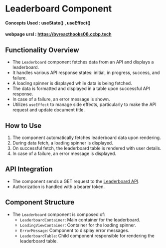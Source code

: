 # Leaderboard Component

#### Concepts Used : useState() , useEffect() 

#### webpage ursl : https://bvreacthooks08.ccbp.tech

## Functionality Overview

- The `Leaderboard` component fetches data from an API and displays a leaderboard.
- It handles various API response states: initial, in progress, success, and failure.
- A loading spinner is displayed while data is being fetched.
- The data is formatted and displayed in a table upon successful API response.
- In case of a failure, an error message is shown.
- Utilizes `useEffect` to manage side effects, particularly to make the API request and update document title.

## How to Use

1. The component automatically fetches leaderboard data upon rendering.
2. During data fetch, a loading spinner is displayed.
3. On successful fetch, the leaderboard table is rendered with user details.
4. In case of a failure, an error message is displayed.

## API Integration

- The component sends a GET request to the [Leaderboard API](https://apis.ccbp.in/leaderboard).
- Authorization is handled with a bearer token.

## Component Structure

- The `Leaderboard` component is composed of:
  - `LeaderboardContainer`: Main container for the leaderboard.
  - `LoadingViewContainer`: Container for the loading spinner.
  - `ErrorMessage`: Component to display error messages.
  - `LeaderboardTable`: Child component responsible for rendering the leaderboard table.


